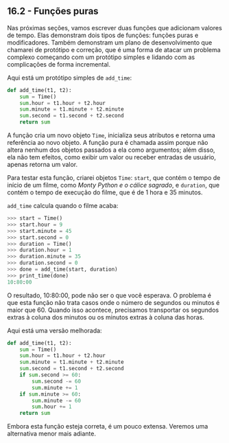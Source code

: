 ## 16.2 - Funções puras

Nas próximas seções, vamos escrever duas funções que adicionam valores de tempo. Elas demonstram dois tipos de funções: funções puras e modificadores. Também demonstram um plano de desenvolvimento que chamarei de protótipo e correção, que é uma forma de atacar um problema complexo começando com um protótipo simples e lidando com as complicações de forma incremental.

Aqui está um protótipo simples de `add_time`:

```python
def add_time(t1, t2):
    sum = Time()
    sum.hour = t1.hour + t2.hour
    sum.minute = t1.minute + t2.minute
    sum.second = t1.second + t2.second
    return sum
```

A função cria um novo objeto `Time`, inicializa seus atributos e retorna uma referência ao novo objeto. A função pura é chamada assim porque não altera nenhum dos objetos passados a ela como argumentos; além disso, ela não tem efeitos, como exibir um valor ou receber entradas de usuário, apenas retorna um valor.

Para testar esta função, criarei objetos `Time`: `start`, que contém o tempo de início de um filme, como _Monty Python e o cálice sagrado_, e `duration`, que contém o tempo de execução do filme, que é de 1 hora e 35 minutos.

`add_time` calcula quando o filme acaba:

```python
>>> start = Time()
>>> start.hour = 9
>>> start.minute = 45
>>> start.second = 0
>>> duration = Time()
>>> duration.hour = 1
>>> duration.minute = 35
>>> duration.second = 0
>>> done = add_time(start, duration)
>>> print_time(done)
10:80:00
```

O resultado, 10:80:00, pode não ser o que você esperava. O problema é que esta função não trata casos onde o número de segundos ou minutos é maior que 60. Quando isso acontece, precisamos transportar os segundos extras à coluna dos minutos ou os minutos extras à coluna das horas.

Aqui está uma versão melhorada:

```python
def add_time(t1, t2):
    sum = Time()
    sum.hour = t1.hour + t2.hour
    sum.minute = t1.minute + t2.minute
    sum.second = t1.second + t2.second
    if sum.second >= 60:
        sum.second -= 60
        sum.minute += 1
    if sum.minute >= 60:
        sum.minute -= 60
        sum.hour += 1
    return sum
```

Embora esta função esteja correta, é um pouco extensa. Veremos uma alternativa menor mais adiante.
